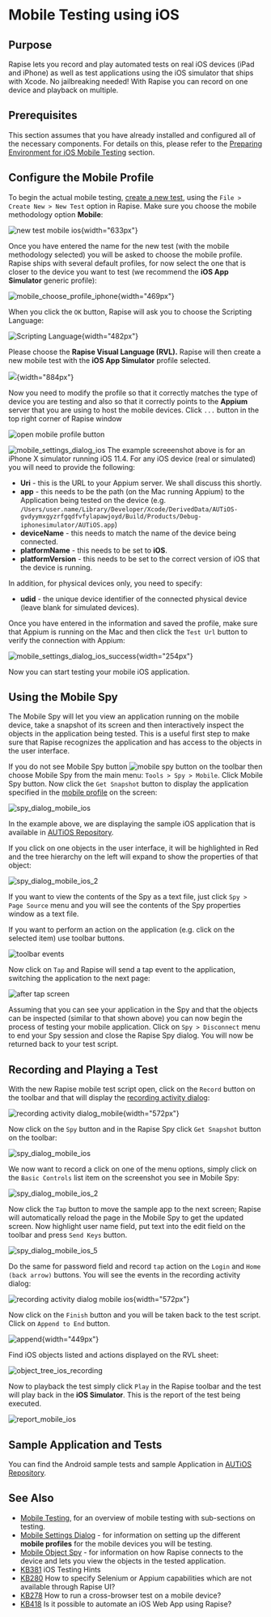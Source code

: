# Mobile Testing using iOS

## Purpose

Rapise lets you record and play automated tests on real iOS devices (iPad and iPhone) as well as test applications using the iOS simulator
that ships with Xcode. No jailbreaking needed! With Rapise you can record on one device and playback on multiple.

## Prerequisites

This section assumes that you have already installed and configured all of the necessary components. For details on this, please refer to the [Preparing Environment for iOS Mobile Testing](../Manuals/Preparing_for_iOS_Testing.md) section.

## Configure the Mobile Profile

To begin the actual mobile testing, [create a new test](create_a_new_test.md), using the `File > Create New > New Test` option in Rapise. Make sure you choose the mobile methodology option **Mobile**:

![new test mobile ios](img/mobile_testing_ios_new_test_mobile_ios.png){width="633px"}

Once you have entered the name for the new test (with the mobile methodology selected) you will be asked to choose the mobile profile.
Rapise ships with several default profiles, for now select the one that is closer to the device you want to test (we recommend the **iOS App Simulator** generic profile):

![mobile\_choose\_profile\_iphone](./img/mobile_testing_ios4.png){width="469px"}

When you click the `OK` button, Rapise will ask you to choose the Scripting Language:

![Scripting Language](./img/tutorial_mobile_testing8.png){width="482px"}

Please choose the **Rapise Visual Language (RVL).** Rapise will then create a new mobile test with the **iOS App Simulator** profile selected.

![](img/mobile_testing_ios_ios_simulator_empty_rvl.png){width="884px"}

Now you need to modify the profile so that it correctly matches the type of device you are testing and also so that it correctly points to the **Appium** server that you are using to host the mobile devices. Click `...` button in the top right corner of Rapise window

![open mobile profile button](./img/open_mobile_profile_button_ios.png)

![mobile\_settings\_dialog\_ios](./img/mobile_testing_ios5.png)
The example screeenshot above is for an iPhone X simulator running iOS 11.4. For any iOS device (real or simulated) you will need to
provide the following:

- **Uri** - this is the URL to your Appium server. We shall discuss this shortly.
- **app** - this needs to be the path (on the Mac running Appium) to the Application being tested on the device (e.g. `/Users/user.name/Library/Developer/Xcode/DerivedData/AUTiOS-gvdyymxgyzrfgqdfvfylapawjoyd/Build/Products/Debug-iphonesimulator/AUTiOS.app`)
- **deviceName** - this needs to match the name of the device being connected.
- **platformName** - this needs to be set to **iOS**.
- **platformVersion** - this needs to be set to the correct version of iOS that the device is running.

In addition, for physical devices only, you need to specify:

- **udid** - the unique device identifier of the connected physical device (leave blank for simulated devices).

Once you have entered in the information and saved the profile, make sure that Appium is running on the Mac and then click the `Test Url` button to verify the connection with Appium:

![mobile_settings_dialog_ios_success](./img/mobile_testing_ios6.png){width="254px"}

Now you can start testing your mobile iOS application.

## Using the Mobile Spy

The Mobile Spy will let you view an application running on the mobile device, take a snapshot of its screen and then interactively inspect the objects in the application being tested. This is a useful first step to make sure that Rapise recognizes the application and has access to the objects in the user interface.

If you do not see Mobile Spy button ![mobile spy button](./img/mobile_spy_button.png) on the toolbar then choose Mobile Spy from the main menu: `Tools > Spy > Mobile`. Click Mobile Spy button. Now click the `Get Snapshot` button to display the application specified in the [mobile profile](mobile_settings_dialog.md) on the screen:

![spy\_dialog\_mobile\_ios](./img/mobile_testing_ios7.png)

In the example above, we are displaying the sample iOS application that is available in [AUTiOS Repository](https://github.com/Inflectra/AUTiOS).

If you click on one objects in the user interface, it will be highlighted in Red and the tree hierarchy on the left will expand to
show the properties of that object:

![spy\_dialog\_mobile\_ios\_2](./img/mobile_testing_ios8.png)

If you want to view the contents of the Spy as a text file, just click `Spy > Page Source` menu and you will see the contents of the Spy properties window as a text file.

If you want to perform an action on the application (e.g. click on the selected item) use toolbar buttons.

![toolbar events](./img/mobile_testing_ios9.png)

Now click on `Tap` and Rapise will send a tap event to the application, switching the application to the next page:

![after tap screen](./img/mobile_testing_ios_next.png)

Assuming that you can see your application in the Spy and that the objects can be inspected (similar to that shown above) you can now begin the process of testing your mobile application. Click on `Spy > Disconnect` menu
to end your Spy session and close the Rapise Spy dialog. You will now be returned back to your test script.

## Recording and Playing a Test

With the new Rapise mobile test script open, click on the `Record` button on the toolbar and that will display the [recording activity dialog](recording_activity_dialog.md):

![recording activity dialog\_mobile](./img/tutorial_mobile_testing17.png){width="572px"}

Now click on the `Spy` button and in the Rapise Spy click `Get Snapshot` button on the toolbar:

![spy\_dialog\_mobile\_ios](./img/mobile_testing_ios7.png)

We now want to record a click on one of the menu options, simply click on the `Basic Controls` list item on the screenshot you see in Mobile Spy:

![spy\_dialog\_mobile\_ios\_2](./img/mobile_testing_ios8.png)

Now click the `Tap` button to move the sample app to the next screen; Rapise will  automatically reload the page in the Mobile Spy to get the updated screen. Now highlight user name field, put text into the edit field on the toolbar and press `Send Keys` button.

![spy\_dialog\_mobile\_ios\_5](./img/mobile_testing_ios13.png)

Do the same for password field and record `tap` action on the `Login` and `Home (back arrow)` buttons. You will see the events in the recording activity dialog:

![recording activity dialog mobile ios](./img/mobile_testing_ios14.png){width="572px"}

Now click on the `Finish` button and you will be taken back to the test script. Click on `Append to End` button.

![append](./img/tutorial_mobile_testing_append.png){width="449px"}

Find iOS objects listed and actions displayed on the RVL sheet:

![object\_tree\_ios\_recording](./img/mobile_testing_ios15.png)

Now to playback the test simply click `Play` in the Rapise toolbar and the test will play back in the **iOS Simulator**. This is the report of the test being executed.

![report\_mobile\_ios](./img/mobile_testing_ios16.png)

## Sample Application and Tests

You can find the Android sample tests and sample Application in [AUTiOS Repository](https://github.com/Inflectra/AUTiOS).

## See Also

- [Mobile Testing](mobile_testing2.md), for an overview of mobile testing with sub-sections on testing.
- [Mobile Settings Dialog](mobile_settings_dialog.md) - for information on setting up the different **mobile profiles** for the mobile devices you will be testing.
- [Mobile Object Spy](object_spy_mobile.md) - for information on how Rapise connects to the device and lets you view the objects in the tested application.
- [KB381](https://www.inflectra.com/Support/KnowledgeBase/KB381.aspx) iOS Testing Hints
- [KB280](https://www.inflectra.com/Support/KnowledgeBase/KB280.aspx) How to specify Selenium or Appium capabilities which are not available through Rapise UI?
- [KB278](https://www.inflectra.com/Support/KnowledgeBase/KB278.aspx) How to run a cross-browser test on a mobile device?
- [KB418](https://www.inflectra.com/Support/KnowledgeBase/KB418.aspx) Is it possible to automate an iOS Web App using Rapise?